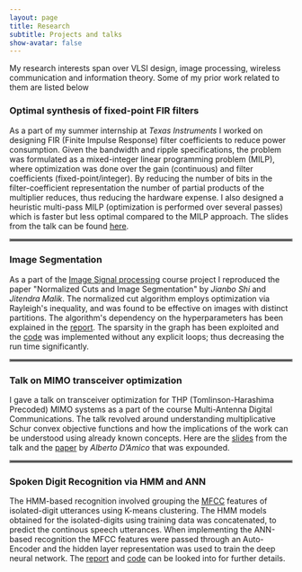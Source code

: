```yaml
---
layout: page
title: Research
subtitle: Projects and talks
show-avatar: false
---
```


My research interests span over VLSI design, image processing, wireless communication and information theory. Some of my prior work related to them are listed below

### Optimal synthesis of fixed-point FIR filters
As a part of my summer internship at _Texas Instruments_ I worked on designing FIR (Finite Impulse Response) filter coefficients to reduce power consumption. Given the bandwidth and ripple specifications, the problem was formulated as a mixed-integer linear programming problem (MILP), where optimization was done over the gain (continuous) and filter coefficients (fixed-point/integer). By reducing the number of bits in the filter-coefficient representation the number of partial products of the multiplier reduces, thus reducing the hardware expense. I also designed a heuristic multi-pass MILP (optimization is performed over several passes) which is faster but less optimal compared to the MILP approach. The slides from the talk can be found [here](https://drive.google.com/file/d/1KmIV042MtBcKLTNqkHNfUv1x97a4MTur/view?usp=sharing).

<hr style="border:2px solid gray"> 

### Image Segmentation
As a part of the [Image Signal processing](https://github.com/vignesh99/ImageSignalProcessing-EE5175) course project I reproduced the paper "Normalized Cuts
and Image Segmentation" by _Jianbo Shi_ and _Jitendra Malik_. The normalized cut algorithm employs optimization via Rayleigh's inequality, and was found to be effective on images with distinct partitions. The algorithm's dependency on the hyperparameters has been explained in the [report](https://github.com/vignesh99/Image-Segmentation/blob/master/EE5175_Project_EE16B127.pdf). The sparsity in the graph has been exploited and the [code](https://github.com/vignesh99/Image-Segmentation) was implemented without any explicit loops; thus decreasing the run time significantly.

<hr style="border:2px solid gray"> 

### Talk on MIMO transceiver optimization
I gave a talk on transceiver optimization for THP (Tomlinson-Harashima Precoded) MIMO systems as a part of the course Multi-Antenna Digital Communications. The talk revolved around understanding multiplicative Schur convex objective functions and how the implications of the work can be understood using already known concepts. Here are the [slides](https://github.com/vignesh99/Transceiver-Optimization-MIMO-systems/blob/master/Presentation.pdf) from the talk and the [paper](https://ieeexplore.ieee.org/document/4567648) by _Alberto D’Amico_ that was expounded.  
<hr style="border:2px solid gray"> 

### Spoken Digit Recognition via HMM and ANN
The HMM-based recognition involved grouping the [MFCC](https://en.wikipedia.org/wiki/Mel-frequency_cepstrum#:~:text=Mel%2Dfrequency%20cepstral%20coefficients%20(MFCCs,%2Da%2Dspectrum%22)) features of isolated-digit utterances using K-means clustering. The HMM models obtained for the isolated-digits using training data was concatenated, to predict the continous speech utterances. When implementing the ANN-based recognition the MFCC features were passed through an Auto-Encoder and the hidden layer representation was used to train the deep neural network. The [report](https://github.com/vignesh99/SpeechTechnology-CS6300/blob/master/Mini%20Project%202/Mini%20Project%202%20HMMs.pdf) and [code](https://github.com/vignesh99/SpeechTechnology-CS6300/blob/master/HMMs.ipynb) can be looked into for further details. 
